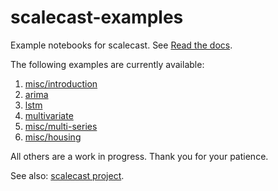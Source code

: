 # scalecast-examples
Example notebooks for scalecast. See [Read the docs]().  

The following examples are currently available:
1. [misc/introduction](misc/introduction)
2. [arima](arima)
3. [lstm](lstm)
4. [multivariate](multivariate)
6. [misc/multi-series](misc/multi-series)
5. [misc/housing](misc/housing)

All others are a work in progress. Thank you for your patience.

See also: [scalecast project](https://github.com/mikekeith52/scalecast).